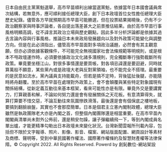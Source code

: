 日本自由民主黨黨魁選舉，高市早苗順利出線當選黨魁，依據當年日本國會議員席次結構，若無意外，應可順利接任總理大臣，創下日本政壇首位女性擔任總理大臣歷史紀錄。儘管各方早就預期高市早苗可能勝選，但在投票結果揭曉後，仍有不少政治觀察家與時事評論者，各自提出落差甚大之前景推估結果。由於高市早苗行事風格明顯高調，從不諱言其政治立場與歷史觀點，因此多半分析評論都是依據其過去言論內容與行事風格，推論日本未來政局發展趨向以及對外政策可能變化與調整方向。但是在此必須指出，儘管高市早苗面對多項政治議題，必然會有其主觀意願，但亦必須依據客觀條件，不可能完全無視國家社會法條規範等明規則，或是根本不甩政壇運作時，必須要依據政治文化諸多潛規則，完全獨斷專行強勢裁斷所有政策。畢竟要坐穩江山，對很多事情還是要買帳，對各項忌諱還是要迴避，同時就算萬般不願意，某些黨內或是政壇大老與反對黨領袖，也不能完全不搭理。最重要的是民意如流水，黨內議員支持能載舟，但若是搞不定時，背後猛扯後腿，亦能隨時將舟翻覆。至於高市早苗在處理對外政策上，會不會顛覆與某些特定對象國現有關係結構，從新定義互動往來基本框架，看來可能性亦是有限。畢竟外交是要講實力，打算親善和解，不論如何努力還是會有發展關係之天花板。有意清算得失，就算打算要不惜交惡，不論互動往來氛圍慘跌滑落，最後還是會有個保底之樓地板，要搞到翻臉崩盤，其實也不會那麼簡單。日本是個君主立憲內閣制政體，總理大臣雖然是執政團隊老大亦是內閣之首，但整個內閣團隊還是相當重要。在高市早苗內閣閣員清單尚未對外公佈前，還是稍安勿躁，讓子彈繼續飛一下，等到內閣成員名單出爐，才能更精準勾勒出日本政壇未來變化狀況。台灣新聞雲報所刊載內容，包括但不限於文字報導、照片、影像、影音、檔案、網站版面配置、網頁設計等素材及商標、聲明等，受到中華民國著作權法、國際著作權條約及智慧財產權等法律保障。© Copyright 2022. All Rights Reserved. Powerd by 創鈊數位-網站架設